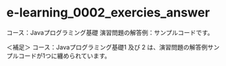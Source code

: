 # e-learning_0002_exercies_answer
コース：Javaプログラミング基礎
演習問題の解答例：サンプルコードです。

＜補足＞ 
コース：Javaプログラミング基礎1 及び 2 は、演習問題の解答例サンプルコードが1つに纏められています。
